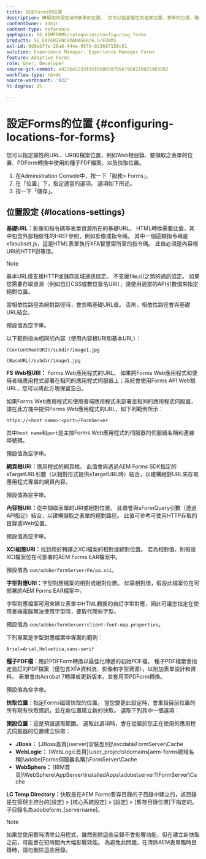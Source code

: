 ```yaml
---
title: 設定Forms的位置
description: 瞭解如何設定AEM表單的位置。 您可以指定屬性的檔案位置、表單的位置、種子PDF檔案和快取位置。
contentOwner: admin
content-type: reference
geptopics: SG_AEMFORMS/categories/configuring_forms
products: SG_EXPERIENCEMANAGER/6.5/FORMS
exl-id: 0d9eb7fe-28a6-444e-957d-023687158c61
solution: Experience Manager, Experience Manager Forms
feature: Adaptive Forms
role: User, Developer
source-git-commit: e821be5233fd5f6688507096790d219d25903892
workflow-type: tm+mt
source-wordcount: '822'
ht-degree: 1%

---
```


# 設定Forms的位置 {#configuring-locations-for-forms}

您可以指定屬性的URL、URI和檔案位置，例如Web根目錄、要擷取之表單的位置、PDForm轉換中使用的種子PDF檔案，以及快取位置。

1. 在Administration Console中，按一下「服務> Forms」。
1. 在「位置」下，指定適當的選項。 選項如下所述。
1. 按一下「儲存」。

## 位置設定 {#locations-settings}

**基礎URL：**&#x200B;影像和指令碼等表單資源所在的基礎URL。 HTML轉換需要此值，其中包含外部相依性的HREF參照，例如影像或指令碼。 其中一個這類指令碼是xfasubset.js，這是HTML表單執行XFA智慧型所需的指令碼。 此值必須是內容根URI的HTTP對等值。

>[!NOTE]
>
>基本URL僅支援HTTP或儲存區域通訊協定。 不支援file:///之類的通訊協定。 如果您需要存取資源（例如自訂CSS或數位簽名URI），請使用適當的API引數值來指定絕對位置。

當相依性路徑為絕對路徑時，會忽略基礎URL值。 否則，相依性路徑會與基礎URL結合。

預設值為空字串。

以下範例指向相同的內容（使用內容根URI和基本URL）：

`(ContentRootURI)/subdir/image1.jpg`

`(BaseURL)/subdir/image1.jpg`

**FS Web根URI：** Forms Web應用程式的URL。 如果將Forms Web應用程式和使用者端應用程式部署在相同的應用程式伺服器上；系統會使用Forms API Web根URL，您可以將此方塊保留空白。

如果Forms Web應用程式和使用者端應用程式未部署至相同的應用程式伺服器，請在此方塊中提供Forms Web應用程式的URL，如下列範例所示：

`https://<host name>:<port>/FormServer`

其中`host name`和`port`是主控Forms Web應用程式的伺服器的伺服器名稱和連線埠號碼。

預設值為空字串。

**網頁根URI：**&#x200B;應用程式的網頁根。 此值會與透過AEM Forms SDK指定的sTargetURL引數（以相對形式提供sTargetURL時）結合，以建構絕對URL來存取應用程式專屬的網頁內容。

預設值為空字串。

**內容根URI：**&#x200B;從中擷取表單的URI或絕對位置。 此值會與sFormQuery引數（透過API指定）結合，以建構擷取之表單的絕對路徑。 此值可參考可使用HTTP存取的目錄或Web位置。

預設值為空字串。

**XCI組態URI：**&#x200B;找到用於轉譯之XCI檔案的相對或絕對位置。 若為相對值，則假設XCI檔案位在可部署的AEM Forms EAR檔案中。

預設值為 `com/adobe/formServer/PA/pa.xci`。

**字型對應URI：**&#x200B;字型對應檔案的相對或絕對位置。 如需相對值，假設此檔案位在可部署的AEM Forms EAR檔案中。

字型對應檔案可用來建立表單中HTML轉換的自訂字型對應，因此可讓您指定在使用者端電腦無法使用字型時，要取代哪些字型。

預設值為 `com/adobe/formServer/client-font-map.properties`。

下列專案是字型對應檔案中專案的範例：

`Arial=Arial,Helvetica,sans-serif`

**種子PDF檔：**&#x200B;用於PDFForm轉換以最佳化傳遞的初始PDF檔。 種子PDF檔案會指定自訂的PDF檔案（僅包含XFA資料流、影像和字型資源），以附加表單設計和資料。 表單會由Acrobat 7轉譯或更新版本，並套用至PDForm轉換。

預設值為空字串。

**快取位置：**&#x200B;指定Forms磁碟快取的位置。 當您變更此設定時，會重設目前位置的所有現有快取資訊，並在新位置建立新的快取。 選取下列其中一個選項：

**預設位置：**&#x200B;這是預設選取範圍。 選取此選項時，會在從屬於您正在使用的應用程式伺服器的位置建立快取：

* **JBoss：** [JBoss首頁]\server\[安裝型別]\svcdata\FormServer\Cache
* **WebLogic：** [WebLogic首頁]\user_projects\domains\[aem-forms網域名稱]\adobe\[Forms伺服器名稱]\FormServer\Cache
* **WebSphere：** [IBM首頁]\WebSphere\AppServer\installedApps\adobe\server1\FormServer\Cache

**LC Temp Directory：**&#x200B;快取是在AEM Forms暫存目錄的子目錄中建立的，該目錄是在管理主控台的[設定] > [核心系統設定] > [設定] > [暫存目錄位置]下指定的。 子目錄名為adobeform_[servername]。

>[!NOTE]
>
>如果您使用暫時清除公用程式，雖然刪除這些目錄不會影響功能，但在建立新快取之前，可能會在短時間內大幅影響效能。 為避免此問題，在清除AEM表單臨時目錄時，請勿刪除這些目錄。
